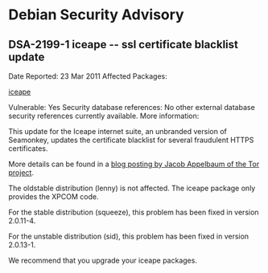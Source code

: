 
Debian Security Advisory
========================


DSA-2199-1 iceape -- ssl certificate blacklist update
-----------------------------------------------------



Date Reported:
23 Mar 2011
Affected Packages:

[iceape](https://packages.debian.org/src:iceape)

Vulnerable:
Yes
Security database references:
No other external database security references currently available.
More information:

This update for the Iceape internet suite, an unbranded version of
Seamonkey, updates the certificate blacklist for several fraudulent
HTTPS certificates.


More details can be found in a [blog posting by Jacob Appelbaum of the Tor project](https://blog.torproject.org/category/tags/ssl-tls-ca-tor-certificates-torbrowser).



The oldstable distribution (lenny) is not affected. The iceape package only
provides the XPCOM code.


For the stable distribution (squeeze), this problem has been fixed in
version 2.0.11-4.


For the unstable distribution (sid), this problem has been fixed in
version 2.0.13-1.


We recommend that you upgrade your iceape packages.





